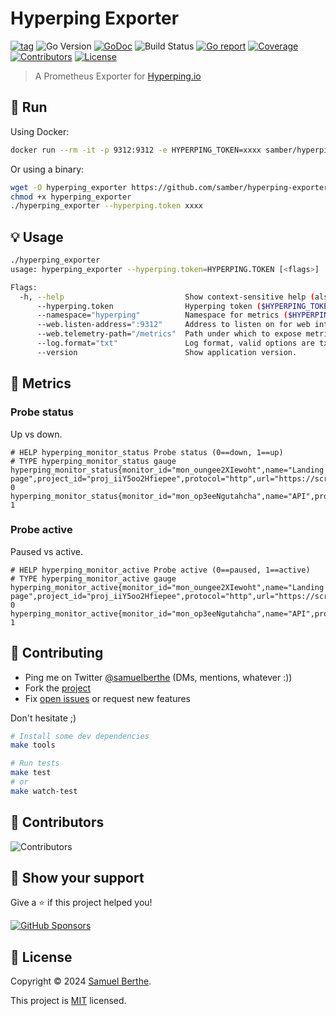 
# Hyperping Exporter

[![tag](https://img.shields.io/github/tag/samber/hyperping-exporter.svg)](https://github.com/samber/hyperping-exporter/releases)
![Go Version](https://img.shields.io/badge/Go-%3E%3D%201.18.0-%23007d9c)
[![GoDoc](https://godoc.org/github.com/samber/hyperping-exporter?status.svg)](https://pkg.go.dev/github.com/samber/hyperping-exporter)
![Build Status](https://github.com/samber/hyperping-exporter/actions/workflows/test.yml/badge.svg)
[![Go report](https://goreportcard.com/badge/github.com/samber/hyperping-exporter)](https://goreportcard.com/report/github.com/samber/hyperping-exporter)
[![Coverage](https://img.shields.io/codecov/c/github/samber/hyperping-exporter)](https://codecov.io/gh/samber/hyperping-exporter)
[![Contributors](https://img.shields.io/github/contributors/samber/hyperping-exporter)](https://github.com/samber/hyperping-exporter/graphs/contributors)
[![License](https://img.shields.io/github/license/samber/hyperping-exporter)](./LICENSE)

> A Prometheus Exporter for [Hyperping.io](https://hyperping.io)

## 🚀 Run

Using Docker:

```sh
docker run --rm -it -p 9312:9312 -e HYPERPING_TOKEN=xxxx samber/hyperping-exporter:v0.1.1
```

Or using a binary:

```sh
wget -O hyperping_exporter https://github.com/samber/hyperping-exporter/releases/download/v0.1.1/hyperping_exporter_0.1.1_linux_amd64
chmod +x hyperping_exporter
./hyperping_exporter --hyperping.token xxxx
```

## 💡 Usage

```sh
./hyperping_exporter
usage: hyperping_exporter --hyperping.token=HYPERPING.TOKEN [<flags>]

Flags:
  -h, --help                           Show context-sensitive help (also try --help-long and --help-man).
      --hyperping.token                Hyperping token ($HYPERPING_TOKEN)
      --namespace="hyperping"          Namespace for metrics ($HYPERPING_EXPORTER_NAMESPACE)
      --web.listen-address=":9312"     Address to listen on for web interface and telemetry. ($HYPERPING_EXPORTER_WEB_LISTEN_ADDRESS)
      --web.telemetry-path="/metrics"  Path under which to expose metrics. ($HYPERPING_EXPORTER_WEB_TELEMETRY_PATH)
      --log.format="txt"               Log format, valid options are txt and json ($HYPERPING_EXPORTER_LOG_FORMAT)
      --version                        Show application version.
```

## 📐 Metrics

### Probe status

Up vs down.

```
# HELP hyperping_monitor_status Probe status (0==down, 1==up)
# TYPE hyperping_monitor_status gauge
hyperping_monitor_status{monitor_id="mon_oungee2XIewoht",name="Landing page",project_id="proj_iiY5oo2Hfiepee",protocol="http",url="https://screeb.app"} 0
hyperping_monitor_status{monitor_id="mon_op3eeNgutahcha",name="API",project_id="proj_qui9looPieT0Ku",protocol="http",url="https://api.screeb.app"} 1
```

### Probe active

Paused vs active.

```
# HELP hyperping_monitor_active Probe active (0==paused, 1==active)
# TYPE hyperping_monitor_active gauge
hyperping_monitor_active{monitor_id="mon_oungee2XIewoht",name="Landing page",project_id="proj_iiY5oo2Hfiepee",protocol="http",url="https://screeb.app"} 0
hyperping_monitor_active{monitor_id="mon_op3eeNgutahcha",name="API",project_id="proj_qui9looPieT0Ku",protocol="http",url="https://api.screeb.app"} 1
```

## 🤝 Contributing

- Ping me on Twitter [@samuelberthe](https://twitter.com/samuelberthe) (DMs, mentions, whatever :))
- Fork the [project](https://github.com/samber/hyperping-exporter)
- Fix [open issues](https://github.com/samber/hyperping-exporter/issues) or request new features

Don't hesitate ;)

```bash
# Install some dev dependencies
make tools

# Run tests
make test
# or
make watch-test
```

## 👤 Contributors

![Contributors](https://contrib.rocks/image?repo=samber/hyperping-exporter)

## 💫 Show your support

Give a ⭐️ if this project helped you!

[![GitHub Sponsors](https://img.shields.io/github/sponsors/samber?style=for-the-badge)](https://github.com/sponsors/samber)

## 📝 License

Copyright © 2024 [Samuel Berthe](https://github.com/samber).

This project is [MIT](./LICENSE) licensed.
